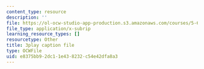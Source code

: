 ```yaml
---
content_type: resource
description: ''
file: https://ol-ocw-studio-app-production.s3.amazonaws.com/courses/5-61-physical-chemistry-fall-2017/e8375bb92dc11e438232c54e42dfa8a3_sZlTriaYRM0.srt
file_type: application/x-subrip
learning_resource_types: []
resourcetype: Other
title: 3play caption file
type: OCWFile
uid: e8375bb9-2dc1-1e43-8232-c54e42dfa8a3
---
```

